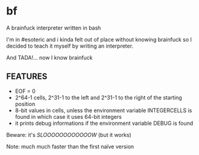 # bf
A brainfuck interpreter written in bash


I'm in #esoteric and i kinda felt out of place without knowing brainfuck
so I decided to teach it myself by writing an interpreter.

And TADA!... now I know brainfuck


## FEATURES ##

- EOF = 0
- 2^64-1 cells, 2^31-1 to the left and 2^31-1 to the right of the starting position
- 8-bit values in cells, unless the environment variable INTEGERCELLS is found
  in which case it uses 64-bit integers
- it prints debug informations if the environment variable DEBUG is found




Beware: it's *SLOOOOOOOOOOOOW* (but it works)

Note: much much faster than the first naïve version
